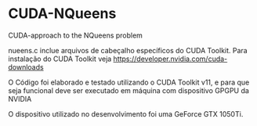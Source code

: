 # CUDA-NQueens
CUDA-approach to the NQueens problem

nueens.c inclue arquivos de cabeçalho específicos do CUDA Toolkit. Para instalação do CUDA Toolkit veja https://developer.nvidia.com/cuda-downloads

O Código foi elaborado e testado utilizando o CUDA Toolkit v11, e para que seja funcional deve ser executado em máquina com dispositivo GPGPU da NVIDIA

O dispositivo utilizado no desenvolvimento foi uma GeForce GTX 1050Ti.
